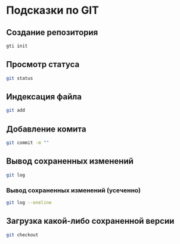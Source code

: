 # Подсказки по GIT

## Создание репозитория
```sh
gti init
```
## Просмотр статуса
```sh
git status
```
## Индексация файла
```sh
git add
```
## Добавление комита
```sh
git commit -m ""
```
## Вывод сохраненных изменений
```sh
git log
```
### Вывод сохраненных изменений (усеченно)
```sh
git log --oneline
```

## Загрузка какой-либо сохраненной версии
```sh
git checkout
```
